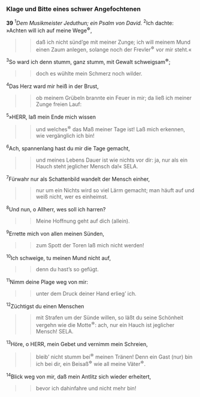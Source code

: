 ### Klage und Bitte eines schwer Angefochtenen

__39__
<sup>1</sup><em>Dem Musikmeister Jeduthun; ein Psalm von David.</em>
<sup>2</sup>Ich dachte: »Achten will ich auf meine Wege<sup title="= mein Verhalten">&#x2732;</sup>,
<blockquote>
<blockquote>
daß ich nicht sünd’ge mit meiner Zunge;
ich will meinem Mund einen Zaum anlegen,
solange noch der Frevler<sup title="oder: ein Gottloser">&#x2732;</sup> vor mir steht.«
</blockquote>
</blockquote>
<sup>3</sup>So ward ich denn stumm, ganz stumm, mit Gewalt schweigsam<sup title="?">&#x2732;</sup>;
<blockquote>
<blockquote>
doch es wühlte mein Schmerz noch wilder.
</blockquote>
</blockquote>
<sup>4</sup>Das Herz ward mir heiß in der Brust,
<blockquote>
<blockquote>
ob meinem Grübeln brannte ein Feuer in mir;
da ließ ich meiner Zunge freien Lauf:
</blockquote>
</blockquote>
<sup>5</sup>»HERR, laß mein Ende mich wissen
<blockquote>
<blockquote>
und welches<sup title="= wie klein">&#x2732;</sup> das Maß meiner Tage ist!
Laß mich erkennen, wie vergänglich ich bin!
</blockquote>
</blockquote>
<sup>6</sup>Ach, spannenlang hast du mir die Tage gemacht,
<blockquote>
<blockquote>
und meines Lebens Dauer ist wie nichts vor dir:
ja, nur als ein Hauch steht jeglicher Mensch da!« SELA.
</blockquote>
</blockquote>
<sup>7</sup>Fürwahr nur als Schattenbild wandelt der Mensch einher,
<blockquote>
<blockquote>
nur um ein Nichts wird so viel Lärm gemacht;
man häuft auf und weiß nicht, wer es einheimst.
</blockquote>
</blockquote>
<sup>8</sup>Und nun, o Allherr, wes soll ich harren?
<blockquote>
<blockquote>
Meine Hoffnung geht auf dich (allein).
</blockquote>
</blockquote>
<sup>9</sup>Errette mich von allen meinen Sünden,
<blockquote>
<blockquote>
zum Spott der Toren laß mich nicht werden!
</blockquote>
</blockquote>
<sup>10</sup>Ich schweige, tu meinen Mund nicht auf,
<blockquote>
<blockquote>
denn du hast’s so gefügt.
</blockquote>
</blockquote>
<sup>11</sup>Nimm deine Plage weg von mir:
<blockquote>
<blockquote>
unter dem Druck deiner Hand erlieg’ ich.
</blockquote>
</blockquote>
<sup>12</sup>Züchtigst du einen Menschen
<blockquote>
<blockquote>
mit Strafen um der Sünde willen,
so läßt du seine Schönheit vergehn wie die Motte<sup title="= wie Mottenfraß">&#x2732;</sup>:
ach, nur ein Hauch ist jeglicher Mensch! SELA.
</blockquote>
</blockquote>
<sup>13</sup>Höre, o HERR, mein Gebet und vernimm mein Schreien,
<blockquote>
<blockquote>
bleib’ nicht stumm bei<sup title="oder: zu">&#x2732;</sup> meinen Tränen!
Denn ein Gast (nur) bin ich bei dir,
ein Beisaß<sup title="= Schützling">&#x2732;</sup> wie all meine Väter<sup title="vgl. Hebr 11,13">&#x2732;</sup>.
</blockquote>
</blockquote>
<sup>14</sup>Blick weg von mir, daß mein Antlitz sich wieder erheitert,
<blockquote>
<blockquote>
bevor ich dahinfahre und nicht mehr bin!
</blockquote>
</blockquote>